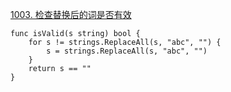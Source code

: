 [1003. 检查替换后的词是否有效](https://leetcode-cn.com/problems/check-if-word-is-valid-after-substitutions/)

```golang
func isValid(s string) bool {
    for s != strings.ReplaceAll(s, "abc", "") {
        s = strings.ReplaceAll(s, "abc", "")
    }
	return s == ""
}
```
